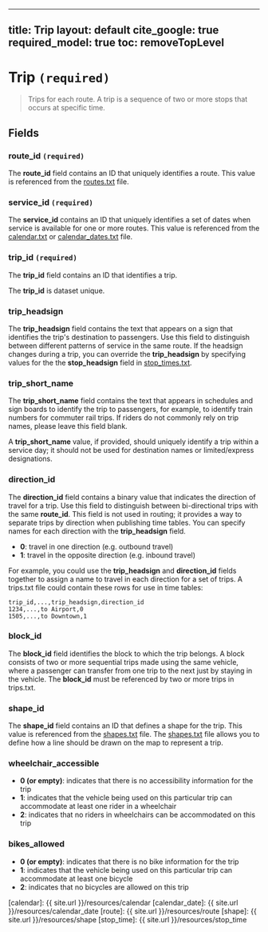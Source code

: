 ---
title: Trip
layout: default
cite_google: true
required_model: true
toc: removeTopLevel
----

# Trip `(required)`

> Trips for each route. A trip is a sequence of two or more stops that occurs at
> specific time.

## Fields

### route_id `(required)`

The **route_id** field contains an ID that uniquely identifies a route. This
value is referenced from the [routes.txt](route) file.

### service_id `(required)`

The **service_id** contains an ID that uniquely identifies a set of dates when
service is available for one or more routes. This value is referenced from the
[calendar.txt](calendar) or [calendar_dates.txt](calendar_date) file.

### trip_id `(required)`

The **trip_id** field contains an ID that identifies a trip.

The **trip_id** is dataset unique.

### trip_headsign

The **trip_headsign** field contains the text that appears on a sign that
identifies the trip's destination to passengers. Use this field to distinguish
between different patterns of service in the same route. If the headsign changes
during a trip, you can override the **trip_headsign** by specifying values for
the the **stop_headsign** field in [stop_times.txt](stop_time).

### trip_short_name

The **trip_short_name** field contains the text that appears in schedules and
sign boards to identify the trip to passengers, for example, to identify train
numbers for commuter rail trips. If riders do not commonly rely on trip names,
please leave this field blank.

A **trip_short_name** value, if provided, should uniquely identify a trip within
a service day; it should not be used for destination names or limited/express
designations.

### direction_id

The **direction_id** field contains a binary value that indicates the direction
of travel for a trip. Use this field to distinguish between bi-directional trips
with the same **route_id**. This field is not used in routing; it provides a way
to separate trips by direction when publishing time tables. You can specify
names for each direction with the **trip_headsign** field.

 - **0**: travel in one direction (e.g. outbound travel)
 - **1**: travel in the opposite direction (e.g. inbound travel)

For example, you could use the **trip_headsign** and **direction_id** fields
together to assign a name to travel in each direction for a set of trips. A
trips.txt file could contain these rows for use in time tables:

```
trip_id,...,trip_headsign,direction_id
1234,...,to Airport,0
1505,...,to Downtown,1
```

### block_id

The **block_id** field identifies the block to which the trip belongs. A block
consists of two or more sequential trips made using the same vehicle, where a
passenger can transfer from one trip to the next just by staying in the vehicle.
The **block_id** must be referenced by two or more trips in trips.txt.

### shape_id

The **shape_id** field contains an ID that defines a shape for the trip. This
value is referenced from the [shapes.txt](shape) file. The [shapes.txt](shape)
file allows you to define how a line should be drawn on the map to represent a
trip.

### wheelchair_accessible

 - **0 (or empty)**: indicates that there is no accessibility information for
   the trip
 - **1**: indicates that the vehicle being used on this particular trip can
    accommodate at least one rider in a wheelchair
 - **2**: indicates that no riders in wheelchairs can be accommodated on this
    trip

### bikes_allowed

 - **0 (or empty)**: indicates that there is no bike information for the trip
 - **1**: indicates that the vehicle being used on this particular trip can
    accommodate at least one bicycle
 - **2**: indicates that no bicycles are allowed on this trip

[calendar]:      {{ site.url }}/resources/calendar
[calendar_date]: {{ site.url }}/resources/calendar_date
[route]:         {{ site.url }}/resources/route
[shape]:         {{ site.url }}/resources/shape
[stop_time]:     {{ site.url }}/resources/stop_time
